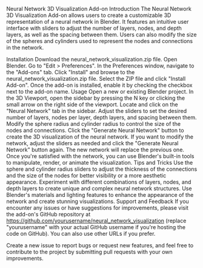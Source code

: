 Neural Network 3D Visualization Add-on
Introduction
The Neural Network 3D Visualization Add-on allows users to create a customizable 3D representation of a neural network in Blender. It features an intuitive user interface with sliders to adjust the number of layers, nodes, and depth layers, as well as the spacing between them. Users can also modify the size of the spheres and cylinders used to represent the nodes and connections in the network.

Installation
Download the neural_network_visualization.zip file.
Open Blender.
Go to "Edit > Preferences".
In the Preferences window, navigate to the "Add-ons" tab.
Click "Install" and browse to the neural_network_visualization.zip file.
Select the ZIP file and click "Install Add-on".
Once the add-on is installed, enable it by checking the checkbox next to the add-on name.
Usage
Open a new or existing Blender project.
In the 3D Viewport, open the sidebar by pressing the N key or clicking the small arrow on the right side of the viewport.
Locate and click on the "Neural Network" tab in the sidebar.
Adjust the sliders to set the desired number of layers, nodes per layer, depth layers, and spacing between them.
Modify the sphere radius and cylinder radius to control the size of the nodes and connections.
Click the "Generate Neural Network" button to create the 3D visualization of the neural network.
If you want to modify the network, adjust the sliders as needed and click the "Generate Neural Network" button again. The new network will replace the previous one.
Once you're satisfied with the network, you can use Blender's built-in tools to manipulate, render, or animate the visualization.
Tips and Tricks
Use the sphere and cylinder radius sliders to adjust the thickness of the connections and the size of the nodes for better visibility or a more aesthetic appearance.
Experiment with different combinations of layers, nodes, and depth layers to create unique and complex neural network structures.
Use Blender's materials and lighting features to enhance the appearance of the network and create stunning visualizations.
Support and Feedback
If you encounter any issues or have suggestions for improvements, please visit the add-on's GitHub repository at https://github.com/yourusername/neural_network_visualization (replace "yourusername" with your actual GitHub username if you're hosting the code on GitHub). You can also use other URLs if you prefer.

Create a new issue to report bugs or request new features, and feel free to contribute to the project by submitting pull requests with your own improvements.
